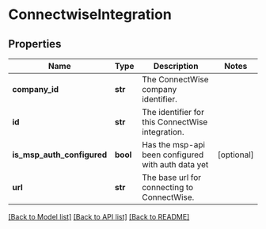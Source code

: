 # ConnectwiseIntegration

## Properties
Name | Type | Description | Notes
------------ | ------------- | ------------- | -------------
**company_id** | **str** | The ConnectWise company identifier. | 
**id** | **str** | The identifier for this ConnectWise integration. | 
**is_msp_auth_configured** | **bool** | Has the msp-api been configured with auth data yet | [optional] 
**url** | **str** | The base url for connecting to ConnectWise. | 

[[Back to Model list]](../README.md#documentation-for-models) [[Back to API list]](../README.md#documentation-for-api-endpoints) [[Back to README]](../README.md)

